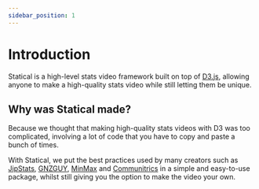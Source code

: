 ```yaml
---
sidebar_position: 1
---
```


# Introduction

Statical is a high-level stats video framework built on top of [D3.js](https://d3js.org), allowing anyone to make a high-quality stats video while still letting them be unique.

## Why was Statical made?

Because we thought that making high-quality stats videos with D3 was too complicated, involving a lot of code that you have to copy and paste a bunch of times.

With Statical, we put the best practices used by many creators such as [JipStats](https://youtube.com/@JipStats), [GNZGUY](https://youtube.com/@GNZGUY), [MinMax](https://youtube.com/@MinMaxStats) and [Communitrics](https://youtube.com/@Communitrics) in a simple and easy-to-use package, whilst still giving you the option to make the video your own.

